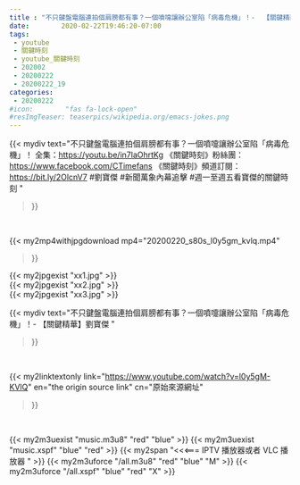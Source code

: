 ```yaml
---
title : "不只鍵盤電腦連拍個肩膀都有事？一個噴嚏讓辦公室陷「病毒危機」！-  【關鍵精華】劉寶傑 "
date:        2020-02-22T19:46:20-07:00
tags:
 - youtube
 - 關鍵時刻
 - youtube_關鍵時刻
 - 202002
 - 20200222
 - 20200222_19
categories:
 - 20200222
#icon:        "fas fa-lock-open"
#resImgTeaser: teaserpics/wikipedia.org/emacs-jokes.png
---
```


{{< mydiv text="不只鍵盤電腦連拍個肩膀都有事？一個噴嚏讓辦公室陷「病毒危機」！ 全集：https://youtu.be/in7laOhrtKg  《關鍵時刻》粉絲團：https://www.facebook.com/CTimefans 《關鍵時刻》頻道訂閱：https://bit.ly/2OlcnV7  #劉寶傑 #新聞萬象內幕追擊 #週一至週五看寶傑的關鍵時刻 "
>}}
<br>


{{< my2mp4withjpgdownload mp4="20200220_s80s_l0y5gm_kvlq.mp4"
>}}

{{< my2jpgexist "xx1.jpg" >}}<br>
{{< my2jpgexist "xx2.jpg" >}}<br>
{{< my2jpgexist "xx3.jpg" >}}<br>



{{< mydiv text="不只鍵盤電腦連拍個肩膀都有事？一個噴嚏讓辦公室陷「病毒危機」！-  【關鍵精華】劉寶傑 "
>}}
<br>

{{< my2linktextonly link="https://www.youtube.com/watch?v=l0y5gM-KVlQ"
en="the origin source link" cn="原始來源網址"
>}}


<br>

{{< my2m3uexist "music.m3u8" "red"  "blue" >}} {{< my2m3uexist "music.xspf" "blue" "red"  >}} {{< my2span "<<<=== IPTV 播放器或者 VLC 播放器 " >}} {{< my2m3uforce "/all.m3u8" "red"  "blue" "M" >}} {{< my2m3uforce "/all.xspf" "blue" "red"  "X" >}} 

